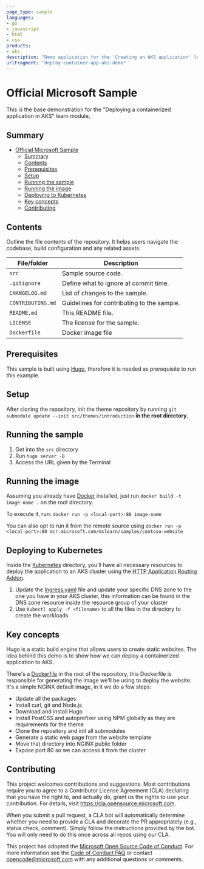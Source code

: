 ```yaml
---
page_type: sample
languages:
- go
- javascript
- html
- css
products:
- aks
description: "Demo application for the 'Creating an AKS application' learn module"
urlFragment: "deploy-container-app-aks-demo"
---
```


# Official Microsoft Sample

<!--
Guidelines on README format: https://review.docs.microsoft.com/help/onboard/admin/samples/concepts/readme-template?branch=master

Guidance on onboarding samples to docs.microsoft.com/samples: https://review.docs.microsoft.com/help/onboard/admin/samples/process/onboarding?branch=master

Taxonomies for products and languages: https://review.docs.microsoft.com/new-hope/information-architecture/metadata/taxonomies?branch=master
-->

This is the base demonstration for the "Deploying a containerized application in AKS" learn module.

## Summary

<!-- @import "[TOC]" {cmd="toc" depthFrom=1 depthTo=6 orderedList=false} -->

<!-- code_chunk_output -->

- [Official Microsoft Sample](#official-microsoft-sample)
  - [Summary](#summary)
  - [Contents](#contents)
  - [Prerequisites](#prerequisites)
  - [Setup](#setup)
  - [Running the sample](#running-the-sample)
  - [Running the image](#running-the-image)
  - [Deploying to Kubernetes](#deploying-to-kubernetes)
  - [Key concepts](#key-concepts)
  - [Contributing](#contributing)

<!-- /code_chunk_output -->

## Contents

Outline the file contents of the repository. It helps users navigate the codebase, build configuration and any related assets.

| File/folder       | Description                                |
|-------------------|--------------------------------------------|
| `src`             | Sample source code.                        |
| `.gitignore`      | Define what to ignore at commit time.      |
| `CHANGELOG.md`    | List of changes to the sample.             |
| `CONTRIBUTING.md` | Guidelines for contributing to the sample. |
| `README.md`       | This README file.                          |
| `LICENSE`         | The license for the sample.                |
| `Dockerfile`      | Docker image file                          |

## Prerequisites

This sample is built using [Hugo](https://gohugo.io), therefore it is needed as prerequisite to run this example.

## Setup

After cloning the repository, init the theme repository by running `git submodule update --init src/themes/introduction` **in the root directory**.

## Running the sample

1. Get into the `src` directory
2. Run `hugo server -D`
3. Access the URL given by the Terminal

## Running the image

Assuming you already have [Docker](https://docs.docker.com/get-docker/) installed, just run `docker build -t image-name .` on the root directory.

To execute it, run: `docker run -p <local-port>:80 image-name`

You can also opt to run it from the remote source using `docker run -p <local-port>:80 mcr.microsoft.com/mslearn/samples/contoso-website`

## Deploying to Kubernetes

Inside the [Kubernetes](./kubernetes) directory, you'll have all necessary resources to deploy the application to an AKS cluster using the [HTTP Application Routing Addon](https://docs.microsoft.com/azure/aks/http-application-routing?WT.mc_id=learndeploycontainerappsaks-learn-ludossan).

1. Update the [Ingress.yaml](./kubernetes/ingress.yaml) file and update your specific DNS zone to the one you have in your AKS cluster, this information can be found in the DNS zone resource inside the resource group of your cluster
2. Use `Kubectl apply -f <filename>` to all the files in the directory to create the workloads

## Key concepts

Hugo is a static build engine that allows users to create static websites. The idea behind this demo is to show how we can deploy a containerized application to AKS.

There's a [Dockerfile](./Dockerfile) in the root of the repository, this Dockerfile is responsible for generating the image we'll be using to deploy the website. It's a simple NGINX default image, in it we do a few steps:

- Update all the packages
- Install curl, git and Node.js
- Download and install Hugo
- Install PostCSS and autoprefixer using NPM globally as they are requirements for the theme
- Clone the repository and init all submodules
- Generate a static web page from the website template
- Move that directory into NGINX public folder
- Expose port 80 so we can access it from the cluster

## Contributing

This project welcomes contributions and suggestions.  Most contributions require you to agree to a
Contributor License Agreement (CLA) declaring that you have the right to, and actually do, grant us
the rights to use your contribution. For details, visit https://cla.opensource.microsoft.com.

When you submit a pull request, a CLA bot will automatically determine whether you need to provide
a CLA and decorate the PR appropriately (e.g., status check, comment). Simply follow the instructions
provided by the bot. You will only need to do this once across all repos using our CLA.

This project has adopted the [Microsoft Open Source Code of Conduct](https://opensource.microsoft.com/codeofconduct/).
For more information see the [Code of Conduct FAQ](https://opensource.microsoft.com/codeofconduct/faq/) or
contact [opencode@microsoft.com](mailto:opencode@microsoft.com) with any additional questions or comments.
